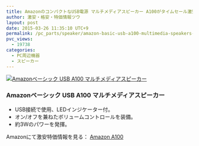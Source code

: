 ```yaml
---
title: AmazonのコンパクトなUSB電源 マルチメディアスピーカー A100がタイムセール激安特価900円台！送料無料！
author: 激安・格安・特価情報ツウ
layout: post
date: 2015-03-26 11:35:10 UTC+9
permalink: /pc_parts/speaker/amazon-basic-usb-a100-multimedia-speakers-999.html
pvc_views:
  - 19738
categories:
  - PC周辺機器
  - スピーカー
---
```

<div class="img-bg2 img_L">
<a href="http://www.amazon.co.jp/exec/obidos/ASIN/B00GHY5F3K/tokkajohotsu-22/ref=nosim/" name="amanatulink" target="_blank"><img src="http://ecx.images-amazon.com/images/I/61bU8KJtuUL._SL160_.jpg" alt="Amazonベーシック USB A100 マルチメディアスピーカー" style="border: none;" /></a>
</div>

### Amazonベーシック USB A100 マルチメディアスピーカー

<ul>
	<li>USB接続で使用、LEDインジケーター付。</li>
	<li>オン/オフを兼ねたボリュームコントロールを装備。</li>
	<li>約3Wのパワーを発揮。</li>
</ul>

Amazonにて激安特価情報を見る： <span class="fs150p"><a href="http://www.amazon.co.jp/gp/product/B00GHY5F3K/ref=as_li_ss_il?ie=UTF8&camp=247&creative=7399&creativeASIN=B00GHY5F3K&linkCode=as2&tag=tokkajohotsu-22" target="_blank">Amazon A100</a></span>
